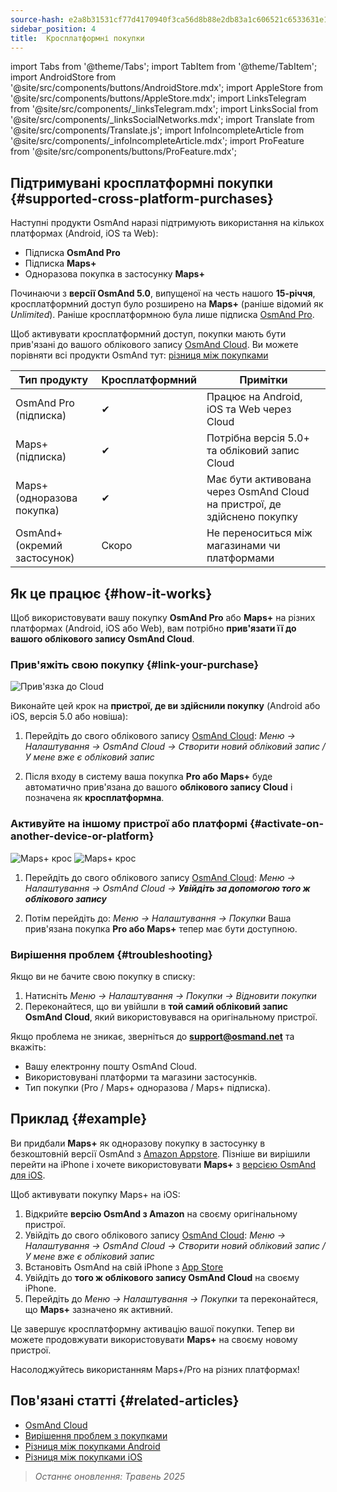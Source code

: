 ```yaml
---
source-hash: e2a8b31531cf77d4170940f3ca56d8b88e2db83a1c606521c6533631e1c3ebba
sidebar_position: 4
title:  Кросплатформні покупки
---
```

import Tabs from '@theme/Tabs';
import TabItem from '@theme/TabItem';
import AndroidStore from '@site/src/components/buttons/AndroidStore.mdx';
import AppleStore from '@site/src/components/buttons/AppleStore.mdx';
import LinksTelegram from '@site/src/components/_linksTelegram.mdx';
import LinksSocial from '@site/src/components/_linksSocialNetworks.mdx';
import Translate from '@site/src/components/Translate.js';
import InfoIncompleteArticle from '@site/src/components/_infoIncompleteArticle.mdx';
import ProFeature from '@site/src/components/buttons/ProFeature.mdx';



## Підтримувані кросплатформні покупки {#supported-cross-platform-purchases}

Наступні продукти OsmAnd наразі підтримують використання на кількох платформах (Android, iOS та Web):

- Підписка **OsmAnd Pro**
- Підписка **Maps+**
- Одноразова покупка в застосунку **Maps+**

Починаючи з **версії OsmAnd 5.0**, випущеної на честь нашого **15-річчя**, кросплатформний доступ було розширено на **Maps+** (раніше відомий як *Unlimited*). Раніше кросплатформною була лише підписка [OsmAnd Pro](../personal/osmand-cloud.md#cross-platform).

Щоб активувати кросплатформний доступ, покупки мають бути прив'язані до вашого облікового запису [OsmAnd Cloud](../personal/osmand-cloud.md#login).
Ви можете порівняти всі продукти OsmAnd тут: [різниця між покупками](https://osmand.net/docs/user/purchases/android/#difference-between-purchases)

| Тип продукту                | Кросплатформний | Примітки |
|-----------------------------|----------------|-------|
| OsmAnd Pro (підписка)   | ✔              | Працює на Android, iOS та Web через Cloud |
| Maps+ (підписка)        | ✔              | Потрібна версія 5.0+ та обліковий запис Cloud |
| Maps+ (одноразова покупка)   | ✔              | Має бути активована через OsmAnd Cloud на пристрої, де здійснено покупку |
| OsmAnd+ (окремий застосунок)    | Скоро    | Не переноситься між магазинами чи платформами |


## Як це працює {#how-it-works}

Щоб використовувати вашу покупку **OsmAnd Pro** або **Maps+** на різних платформах (Android, iOS або Web), вам потрібно **прив'язати її до вашого облікового запису OsmAnd Cloud**.

### Прив'яжіть свою покупку {#link-your-purchase}

![Прив'язка до Cloud](@site/static/img/purchases/cloud_activation.png)

Виконайте цей крок на **пристрої, де ви здійснили покупку** (Android або iOS, версія 5.0 або новіша):

1. Перейдіть до свого облікового запису [OsmAnd Cloud](../personal/osmand-cloud.md#login):
   *Меню → Налаштування → OsmAnd Cloud → Створити новий обліковий запис / У мене вже є обліковий запис*

2. Після входу в систему ваша покупка **Pro або Maps+** буде автоматично прив'язана до вашого **облікового запису Cloud** і позначена як **кросплатформна**.


### Активуйте на іншому пристрої або платформі {#activate-on-another-device-or-platform}

![Maps+ крос](@site/static/img/purchases/cross_purchase.png)
![Maps+ крос](@site/static/img/purchases/cross_purchase_1.png)

1. Перейдіть до свого облікового запису [OsmAnd Cloud](../personal/osmand-cloud.md#login):
   *Меню → Налаштування → OsmAnd Cloud →* ***Увійдіть за допомогою того ж облікового запису***

2. Потім перейдіть до:
   *Меню → Налаштування → Покупки*
   Ваша прив'язана покупка **Pro або Maps+** тепер має бути доступною.


### Вирішення проблем {#troubleshooting}

Якщо ви не бачите свою покупку в списку:

1. Натисніть *Меню → Налаштування → Покупки → Відновити покупки*
2. Переконайтеся, що ви увійшли в **той самий обліковий запис OsmAnd Cloud**, який використовувався на оригінальному пристрої.

Якщо проблема не зникає, зверніться до **support@osmand.net** та вкажіть:

- Вашу електронну пошту OsmAnd Cloud.
- Використовувані платформи та магазини застосунків.
- Тип покупки (Pro / Maps+ одноразова / Maps+ підписка).


## Приклад {#example}

Ви придбали **Maps+** як одноразову покупку в застосунку в безкоштовній версії OsmAnd з [Amazon Appstore](https://www.amazon.com/OsmAnd-Maps-Navigation/dp/B00D0SA8I8).
Пізніше ви вирішили перейти на iPhone і хочете використовувати **Maps+** з [версією OsmAnd для iOS](https://apps.apple.com/app/osmand-maps-travel-navigate/id934850257).

Щоб активувати покупку Maps+ на iOS:

1. Відкрийте **версію OsmAnd з Amazon** на своєму оригінальному пристрої.
2. Увійдіть до свого облікового запису [OsmAnd Cloud](../personal/osmand-cloud.md#login):
   *Меню → Налаштування → OsmAnd Cloud → Створити новий обліковий запис / У мене вже є обліковий запис*
3. Встановіть OsmAnd на свій iPhone з [App Store](https://apps.apple.com/app/osmand-maps-travel-navigate/id934850257)
4. Увійдіть до **того ж облікового запису OsmAnd Cloud** на своєму iPhone.
5. Перейдіть до *Меню → Налаштування → Покупки* та переконайтеся, що **Maps+** зазначено як активний.

Це завершує кросплатформну активацію вашої покупки. Тепер ви можете продовжувати використовувати **Maps+** на своєму новому пристрої.

Насолоджуйтесь використанням Maps+/Pro на різних платформах!


## Пов'язані статті {#related-articles}

- [OsmAnd Cloud](../personal/osmand-cloud.md)
- [Вирішення проблем з покупками](../troubleshooting/purchases_payments.md)
- [Різниця між покупками Android](./android.md#difference-between-purchases-android)
- [Різниця між покупками iOS](./ios.md#difference-between-purchases-ios)

> *Останнє оновлення: Травень 2025*